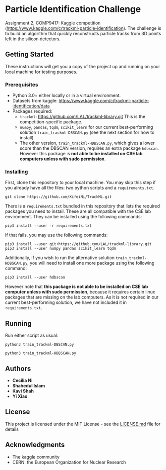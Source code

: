 # Particle Identification Challenge

Assignment 2, COMP9417: Kaggle competition (https://www.kaggle.com/c/trackml-particle-identification). The challenge is to build an algorithm that quickly reconstructs particle tracks from 3D points left in the silicon detectors. 


## Getting Started

These instructions will get you a copy of the project up and running on your local machine for testing purposes.

### Prerequisites

- Python 3.0+ either locally or in a virtual environment.
- Datasets from kaggle: https://www.kaggle.com/c/trackml-particle-identification/data
- Packages required:
    - `trackml`: https://github.com/LAL/trackml-library.git This is the competition-specific package. 
    - `numpy`, `pandas`, `tqdm`, `scikit_learn` for our current best-performing solution `train_trackml-DBSCAN.py` (see the next section for how to install).
    - The other version, `train_trackml-HDBSCAN.py`, which gives a lower score than the DBSCAN version, requires an extra package `hdbscan`. However this package is **not able to be installed on CSE lab computers unless with sudo permission**. 

### Installing

First, clone this repository to your local machine. You may skip this step if you already have all the files: two python scripts and a `requirements.txt`.

```
git clone https://github.com/XifeiNi/TrackML.git
```

There is a `requirements.txt` bundled in this repository that lists the required packages you need to install. These are all compatible with the CSE lab environment. They can be installed using the following commands:

```
pip3 install --user -r requirements.txt
```

If that fails, you may use the following commands:

```
pip3 install --user git+https://github.com/LAL/trackml-library.git
pip3 install --user numpy pandas scikit_learn tqdm
```

Additionally, if you wish to run the alternative solution `train_trackml-HDBSCAN.py`, you will need to install one more package using the following command: 

```
pip3 install --user hdbscan
```
However note that **this package is not able to be installed on CSE lab computer unless with sudo permission**, because it requires certain linux packages that are missing on the lab computers. As it is not required in our current best-performing solution, we have not included it in `requirements.txt`.


## Running 
Run either script as usual:
```
python3 train_trackml-DBSCAN.py
```
```
python3 train_trackml-HDBSCAN.py
```


## Authors

* **Cecilia Ni**
* **Shahedul Islam** 
* **Kavi Shah**
* **Yi Xiao** 


## License

This project is licensed under the MIT License - see the [LICENSE.md](LICENSE.md) file for details


## Acknowledgments

* The kaggle community
* CERN: the European Organization for Nuclear Research

